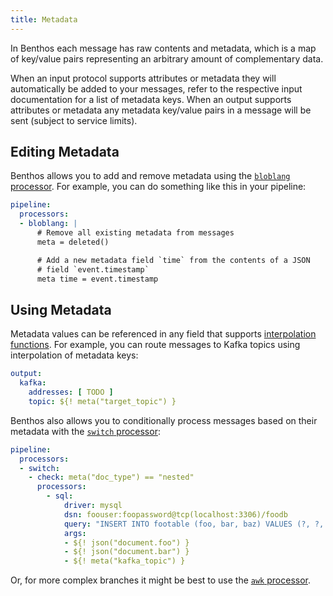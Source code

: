 ```yaml
---
title: Metadata
---
```


In Benthos each message has raw contents and metadata, which is a map of key/value pairs representing an arbitrary amount of complementary data.

When an input protocol supports attributes or metadata they will automatically be added to your messages, refer to the respective input documentation for a list of metadata keys. When an output supports attributes or metadata any metadata key/value pairs in a message will be sent (subject to service limits).

## Editing Metadata

Benthos allows you to add and remove metadata using the [`bloblang` processor][processors.bloblang]. For example, you can do something like this in your pipeline:

```yaml
pipeline:
  processors:
  - bloblang: |
      # Remove all existing metadata from messages
      meta = deleted()

      # Add a new metadata field `time` from the contents of a JSON
      # field `event.timestamp`
      meta time = event.timestamp
```

## Using Metadata

Metadata values can be referenced in any field that supports [interpolation functions][interpolation]. For example, you can route messages to Kafka topics using interpolation of metadata keys:

```yaml
output:
  kafka:
    addresses: [ TODO ]
    topic: ${! meta("target_topic") }
```

Benthos also allows you to conditionally process messages based on their metadata with the [`switch` processor][processors.switch]:

```yaml
pipeline:
  processors:
  - switch:
    - check: meta("doc_type") == "nested"
      processors:
        - sql:
            driver: mysql
            dsn: foouser:foopassword@tcp(localhost:3306)/foodb
            query: "INSERT INTO footable (foo, bar, baz) VALUES (?, ?, ?);"
            args:
            - ${! json("document.foo") }
            - ${! json("document.bar") }
            - ${! meta("kafka_topic") }
```

Or, for more complex branches it might be best to use the [`awk` processor][processors.awk].

[interpolation]: /docs/configuration/interpolation
[processors.switch]: /docs/components/processors/switch
[processors.awk]: /docs/components/processors/awk
[processors.bloblang]: /docs/components/processors/bloblang
